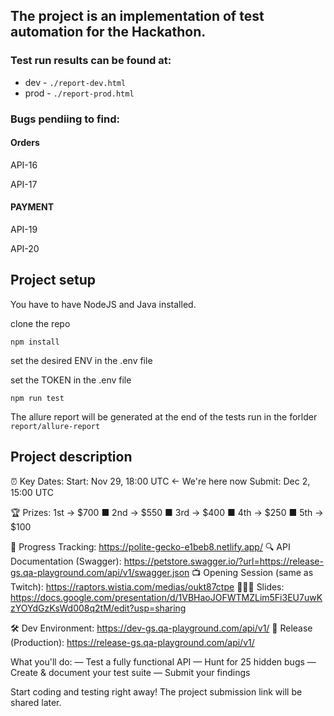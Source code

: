 
## The project is an implementation of test automation for the Hackathon.

### Test run results can be found at:

- dev - ```./report-dev.html```
- prod - ```./report-prod.html```

### Bugs pendiing to find: 

#### Orders 

API-16

API-17

#### PAYMENT 

API-19

API-20


## Project setup 

You have to have NodeJS and Java installed.

clone the repo

```npm install```

set the desired ENV in the .env file

set the TOKEN in the .env file

```npm run test```

The allure report will be generated at the end of the tests run in the forlder ``report/allure-report``

## Project description

⏰ Key Dates:
Start: Nov 29, 18:00 UTC ← We're here now
Submit: Dec 2, 15:00 UTC

🏆 Prizes: 1st → $700 ■ 2nd → $550 ■ 3rd → $400 ■ 4th → $250 ■ 5th → $100

📱 Progress Tracking: https://polite-gecko-e1beb8.netlify.app/
🔍 API Documentation (Swagger): https://petstore.swagger.io/?url=https://release-gs.qa-playground.com/api/v1/swagger.json
📺 Opening Session (same as Twitch): https://raptors.wistia.com/medias/oukt87ctpe
👨🏻‍🏫 Slides: https://docs.google.com/presentation/d/1VBHaoJOFWTMZLim5Fi3EU7uwKzYOYdGzKsWd008q2tM/edit?usp=sharing

🛠️ Dev Environment:
https://dev-gs.qa-playground.com/api/v1/
🚀 Release (Production):
https://release-gs.qa-playground.com/api/v1/

What you'll do:
— Test a fully functional API
— Hunt for 25 hidden bugs
— Create & document your test suite
— Submit your findings

Start coding and testing right away!  The project submission link will be shared later.